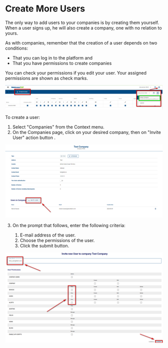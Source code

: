 # Create More Users

The only way to add users to your companies is by creating them yourself. When a user signs up, he will also create a company, one with no relation to yours.

As with companies, remember that the creation of a user depends on two conditions:
- That you can log in to the platform and
- That you have permissions to create companies

You can check your permissions if you edit your user. Your assigned permissions are shown as check marks.

![permissions_table](./permissions_table.png)

To create a user:

1. Select "Companies" from the Context menu. 
2. On the Companies page, click on your desired company, then on "Invite User" action button .

![invite_user](./invite_user.png)

3. On the prompt that follows, enter the following criteria: 

   1. E-mail address of the user. 
   2. Choose the permissions of the user.
   3. Click the submit button.

![create_user](./create_user.png)


